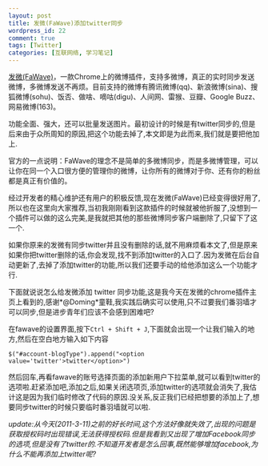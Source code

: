 ```yaml
--- 
layout: post
title: 发微(FaWave)添加twitter同步
wordpress_id: 22
comment: true
tags: [Twitter]
categories: [互联网络, 学习笔记]
---
```

[发微(FaWave)](https://chrome.google.com/extensions/detail/aicelmgbddfgmpieedjiggifabdpcnln?hl=zh-cn)，一款Chrome上的微博插件，支持多微博，真正的实时同步发送微博，多微博发送不再烦。目前支持的微博有腾讯微博(qq)、新浪微博(sina)、搜狐微博(sohu)、饭否、做啥、嘀咕(digu)、人间网、雷猴、豆瓣、Google Buzz、网易微博(163)。 

功能全面、强大，还可以批量发送图片。最初设计的时候是有twitter同步的,但是后来由于众所周知的原因,把这个功能去掉了,本文即是为此而来,我们就是要把他加上.

官方的一点说明：FaWave的理念不是简单的多微博同步，而是多微博管理，可以让你在同一个入口很方便的管理你的微博，让你所有的微博对于你、还有你的粉丝都是真正有价值的。

经过开发者的精心维护还有用户的积极反馈,现在发微(FaWave)已经变得很好用了,所以也在这里向大家推荐,当初我刚刚看到这款插件的时候就被他折服了,没想到一个插件可以做的这么完美,是我就把其他的那些微博同步客户端删除了,只留下了这一个.

如果你原来的发微有同步twitter并且没有删除的话,就不用麻烦看本文了,但是原来如果你把twitter删除的话,你会发现,找不到添加twitter的入口了.因为发微在后台自动更新了,去掉了添加twitter的功能,所以我们还要手动的给他添加这么一个功能才行.

下面就说说怎么给发微添加 twitter 同步功能,这是我今天在发微的chrome插件主页上看到的,感谢*@Doming*童鞋,我实践后确实可以使用,只不过要我们番羽墙才可以同步,但是进步青年们应该不会感到困难吧?

在fawave的设置界面,按下`Ctrl + Shift + J`,下面就会出现一个让我们输入的地方,然后在空白地方输入如下内容

    $("#account-blogType").append("<option value='twitter'>twitter</option>")

然后回车,再看fawave的账号选择页面的添加新用户下拉菜单,就可以看到twitter的选项啦.赶紧添加吧,添加之后,如果关闭选项页,添加twitter的选项就会消失了,我估计这是因为我们临时修改了代码的原因.没关系,反正我们已经把想要的添加上了,想要同步twitter的时候只要临时番羽墙就可以啦.

*update:从今天(2011-3-11)之前的好长时间,这个方法好像就失效了,出现的问题是获取授权码时出现错误,无法获得授权码.但是我看到又出现了增加Facebook同步的选项,但是没有了twitter的.不知道开发者是怎么回事,既然能够增加facebook,为什么不能再添加上twitter呢?*